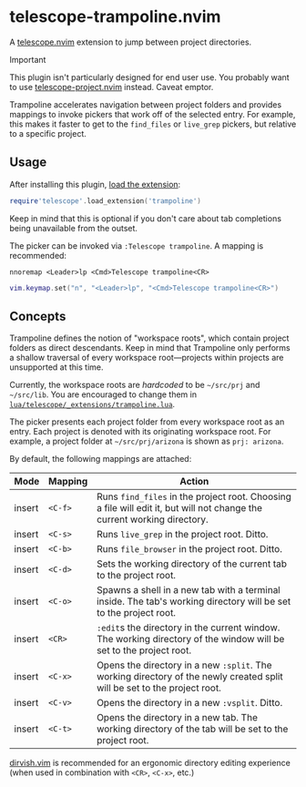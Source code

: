 # telescope-trampoline.nvim

A [telescope.nvim](https://github.com/nvim-telescope/telescope.nvim) extension
to jump between project directories.

> [!IMPORTANT]
> This plugin isn't particularly designed for end user use. You probably want
> to use
> [telescope-project.nvim](https://github.com/nvim-telescope/telescope-project.nvim)
> instead. Caveat emptor.

Trampoline accelerates navigation between project folders and provides mappings
to invoke pickers that work off of the selected entry. For example, this makes
it faster to get to the `find_files` or `live_grep` pickers, but relative to a
specific project.

## Usage

After installing this plugin,
[load the extension](https://github.com/nvim-telescope/telescope.nvim?tab=readme-ov-file#loading-extensions):

```lua
require'telescope'.load_extension('trampoline')
```

Keep in mind that this is optional if you don't care about tab completions being
unavailable from the outset.

The picker can be invoked via `:Telescope trampoline`. A mapping is recommended:

```vim
nnoremap <Leader>lp <Cmd>Telescope trampoline<CR>
```

```lua
vim.keymap.set("n", "<Leader>lp", "<Cmd>Telescope trampoline<CR>")
```

## Concepts

Trampoline defines the notion of "workspace roots", which contain project
folders as direct descendants. Keep in mind that Trampoline only performs a
shallow traversal of every workspace root&mdash;projects within projects are
unsupported at this time.

Currently, the workspace roots are _hardcoded_ to be `~/src/prj` and
`~/src/lib`. You are encouraged to change them in
[`lua/telescope/_extensions/trampoline.lua`](./lua/telescope/_extensions/trampoline.lua).

The picker presents each project folder from every workspace root as an entry.
Each project is denoted with its originating workspace root. For example, a
project folder at `~/src/prj/arizona` is shown as `prj: arizona`.

By default, the following mappings are attached:

| Mode   | Mapping | Action                                                                                                                   |
| ------ | ------- | ------------------------------------------------------------------------------------------------------------------------ |
| insert | `<C-f>` | Runs `find_files` in the project root. Choosing a file will edit it, but will not change the current working directory.  |
| insert | `<C-s>` | Runs `live_grep` in the project root. Ditto.                                                                             |
| insert | `<C-b>` | Runs `file_browser` in the project root. Ditto.                                                                          |
| insert | `<C-d>` | Sets the working directory of the current tab to the project root.                                                       |
| insert | `<C-o>` | Spawns a shell in a new tab with a terminal inside. The tab's working directory will be set to the project root.         |
| insert | `<CR>`  | `:edit`s the directory in the current window. The working directory of the window will be set to the project root.       |
| insert | `<C-x>` | Opens the directory in a new `:split`. The working directory of the newly created split will be set to the project root. |
| insert | `<C-v>` | Opens the directory in a new `:vsplit`. Ditto.                                                                           |
| insert | `<C-t>` | Opens the directory in a new tab. The working directory of the tab will be set to the project root.                      |

[dirvish.vim] is recommended for an ergonomic directory editing experience (when
used in combination with `<CR>`, `<C-x>`, etc.)

[dirvish.vim]: https://github.com/justinmk/vim-dirvish
